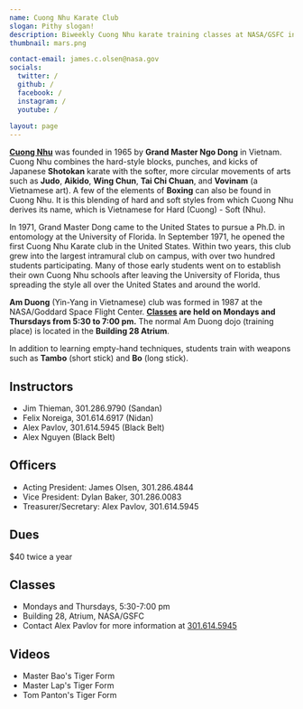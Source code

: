 ```yaml
---
name: Cuong Nhu Karate Club
slogan: Pithy slogan!
description: Biweekly Cuong Nhu karate training classes at NASA/GSFC in Greenbelt, Maryland.
thumbnail: mars.png

contact-email: james.c.olsen@nasa.gov
socials:
  twitter: /
  github: /
  facebook: /
  instagram: /
  youtube: /
  
layout: page
---
```


[**Cuong Nhu**](https://www.cuongnhu.com/) was founded in 1965 by **Grand Master Ngo Dong** in Vietnam. Cuong Nhu combines the hard-style blocks, punches, and kicks of Japanese **Shotokan** karate with the softer, more circular movements of arts such as **Judo**, **Aikido**, **Wing Chun**, **Tai Chi Chuan**, and **Vovinam** (a Vietnamese art). A few of the elements of **Boxing** can also be found in Cuong Nhu. It is this blending of hard and soft styles from which Cuong Nhu derives its name, which is Vietnamese for Hard (Cuong) - Soft (Nhu).

In 1971, Grand Master Dong came to the United States to pursue a Ph.D. in entomology at the University of Florida. In September 1971, he opened the first Cuong Nhu Karate club in the United States. Within two years, this club grew into the largest intramural club on campus, with over two hundred students participating. Many of those early students went on to establish their own Cuong Nhu schools after leaving the University of Florida, thus spreading the style all over the United States and around the world.

**Am Duong** (Yin-Yang in Vietnamese) club was formed in 1987 at the NASA/Goddard Space Flight Center. **[Classes](#classes) are held on Mondays and Thursdays from 5:30 to 7:00 pm.** The normal Am Duong dojo (training place) is located in the **Building 28 Atrium**.

In addition to learning empty-hand techniques, students train with weapons such as **Tambo** (short stick) and **Bo** (long stick).

## Instructors

* Jim Thieman, 301.286.9790 (Sandan)
* Felix Noreiga, 301.614.6917 (Nidan)
* Alex Pavlov, 301.614.5945 (Black Belt)
* Alex Nguyen (Black Belt)

## Officers

* Acting President: James Olsen, 301.286.4844
* Vice President: Dylan Baker, 301.286.0083
* Treasurer/Secretary: Alex Pavlov, 301.614.5945

## Dues
$40 twice a year

## Classes

* Mondays and Thursdays, 5:30-7:00 pm
* Building 28, Atrium, NASA/GSFC
* Contact Alex Pavlov for more information at [301.614.5945](tel:3016145945)

## Videos

* Master Bao's Tiger Form
* Master Lap's Tiger Form
* Tom Panton's Tiger Form
